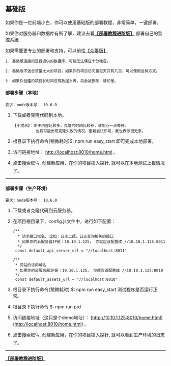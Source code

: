 
## 基础版

如果你是一位前端小白，你可以使用基础版的部署教程，非常简单，一键部署。 

如果你对服务器和数据库有所了解，建议去看[**【部署教程进阶版】**](https://github.com/a597873885/webfunny_monitor/blob/master/Document_advanced.md) 部署自己的监控系统

如果需要更专业的部署和支持，可以前往[【众筹版】](http://www.webfunny.cn/webfunny_multi/purchase.html)


    1. 基础版连接的是我提供的数据库，可能无法保证十分稳定。
    
    2. 基础版不适合流量太大的项目，如果你的项目访问量每天只有几百，可以使用这种方式。
    
    3. 如果你创建的项目长时间没有数据上传，将会被删除，请知悉。

#### 部署步骤（本地）
 
    要求：node版本号： 10.6.0

 1. 下载或者克隆代码到本地。
 
        【小提示】：由于内容比较多，克隆的时间比较长，请耐心一点等待。 
                  也有可能出现克隆失败的情况，重新尝试即可，我也表示很无奈。
  
 2. 根目录下执行命令(稍微耗时)$: npm run easy_start   即可完成本地部署。
  
 3. 访问链接地址： [http://localhost:8010/home.html](http://localhost:8010/home.html) 。
 
 4. 点击搜索框🔍, 创建新应用，在你的项目插入探针, 就可以在本地测试上报情况了。
 
 
----------------------------

#### 部署步骤（生产环境）

    要求：node版本号： 10.6.0

 1. 下载或者克隆代码到云服务器。
 
 2. 在项目根目录下，config.js文件中，进行如下配置：
 
        /**
          * 请求接口域名, 比如：日志上报，日志查询相关的接口
          * 如果你的云服务器IP是：10.10.1.125， 你就应该配置成 //10.10.1.125:8011
          */
         const default_api_server_url = "//localhost:8011" 

        /**
         * 网站的访问域名
         * 如果你的云服务器IP是：10.10.1.125， 你就应该配置成 //10.10.1.125:8010
         */
         const default_assets_url = "//localhost:8010"

 3. 根目录下执行命令(稍微耗时) $: npm run easy_start   测试程序是否运行正常。
 
 4. 根目录下执行命令 $: npm run prd
  
 5. 访问链接地址（这只是个demo地址）： [http://10.10.1.125:8010/home.html](http://localhost:8010/home.html) 。
 
 6. 点击搜索框🔍, 创建新应用，在你的项目插入探针, 就可以看到生产环境的日志了。


------------------------

[**【部署教程进阶版】**](https://github.com/a597873885/webfunny_monitor/blob/master/Document_advanced.md)


 
